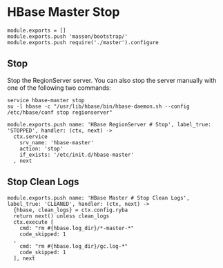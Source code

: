 
# HBase Master Stop

    module.exports = []
    module.exports.push 'masson/bootstrap/'
    module.exports.push require('./master').configure

## Stop

Stop the RegionServer server. You can also stop the server manually with one of
the following two commands:

```
service hbase-master stop
su -l hbase -c "/usr/lib/hbase/bin/hbase-daemon.sh --config /etc/hbase/conf stop regionserver"
```

    module.exports.push name: 'HBase RegionServer # Stop', label_true: 'STOPPED', handler: (ctx, next) ->
      ctx.service
        srv_name: 'hbase-master'
        action: 'stop'
        if_exists: '/etc/init.d/hbase-master'
      , next

## Stop Clean Logs

    module.exports.push name: 'HBase Master # Stop Clean Logs', label_true: 'CLEANED', handler: (ctx, next) ->
      {hbase, clean_logs} = ctx.config.ryba
      return next() unless clean_logs
      ctx.execute [
        cmd: "rm #{hbase.log_dir}/*-master-*"
        code_skipped: 1
      ,
        cmd: "rm #{hbase.log_dir}/gc.log-*"
        code_skipped: 1
      ], next
